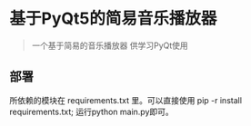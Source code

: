 # 基于PyQt5的简易音乐播放器
> 一个基于简易的音乐播放器
> 供学习PyQt使用

## 部署
所依赖的模块在 requirements.txt 里。可以直接使用 pip -r install requirements.txt;
运行python main.py即可。